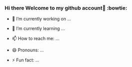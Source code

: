 ### Hi there Welcome to my github account👋 :bowtie:

- 🔭 I’m currently working on ...

- 🌱 I’m currently learning ...

- 📫 How to reach me: ...

- 😄 Pronouns: ...

- ⚡ Fun fact: ...
<!--
**Hezekiah-Elisha/Hezekiah-Elisha** is a ✨ _special_ ✨ repository because its `README.md` (this file) appears on your GitHub profile.

Here are some ideas to get you started:

- 🔭 I’m currently working on ...
- 🌱 I’m currently learning ...
- 👯 I’m looking to collaborate on ...
- 🤔 I’m looking for help with ...
- 💬 Ask me about ...
- 📫 How to reach me: ...
- 😄 Pronouns: ...
- ⚡ Fun fact: ...
-->
